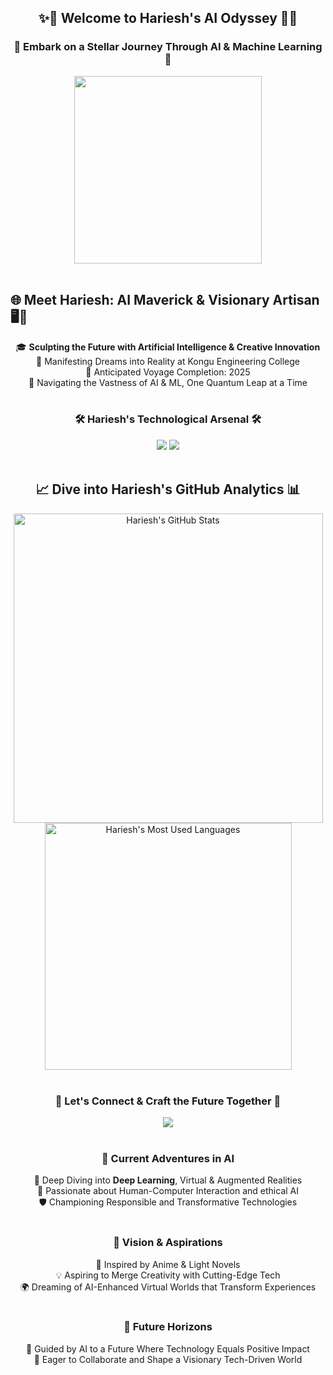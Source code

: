 <div align="center">
    <h2>✨🌌 Welcome to Hariesh's AI Odyssey 🌌✨</h2>
    <h3>🚀 Embark on a Stellar Journey Through AI & Machine Learning 🌠</h3>
    <img src="https://media.giphy.com/media/13HgwGsXF0aiGY/giphy.gif" width="300px"/>
    <br><br>
</div>

## 🌐 Meet Hariesh: AI Maverick & Visionary Artisan 🖥️🎨
<div align="center">
    🎓 <b>Sculpting the Future with Artificial Intelligence & Creative Innovation</b><br>
    🏫 Manifesting Dreams into Reality at Kongu Engineering College<br>
    🎯 Anticipated Voyage Completion: 2025<br>
    🌱 Navigating the Vastness of AI & ML, One Quantum Leap at a Time
    <br><br>
</div>

<h3 align="center">🛠️ Hariesh's Technological Arsenal 🛠️</h3>
<div align="center">
    <!-- Tech Badges -->
    <img src="https://img.shields.io/badge/-Python-3776AB?style=for-the-badge&logo=python&logoColor=white" />
    <img src="https://img.shields.io/badge/-Java-E34F26?style=for-the-badge&logo=java&logoColor=white" />
    <!-- More badges -->
    <br><br>
</div>

<h2 align="center">📈 Dive into Hariesh's GitHub Analytics 📊</h2>
<div align="center" style="display: flex; justify-content: space-around; align-items: flex-start; flex-wrap: wrap;">
    <a href="https://github.com/Hariesh-Kai">
        <img src="https://github-readme-stats.vercel.app/api?username=Hariesh-Kai&show_icons=true&theme=radical" alt="Hariesh's GitHub Stats" width="495px" />
    </a>
    <a href="https://github.com/Hariesh-Kai">
        <img src="https://github-readme-stats.vercel.app/api/top-langs/?username=Hariesh-Kai&layout=compact&theme=radical" alt="Hariesh's Most Used Languages" width="395px" />
    </a>
</div>
<br>

<div align="center">
    <h3>🤝 Let's Connect & Craft the Future Together 🚀</h3>
    <a href="https://www.linkedin.com/in/hariesh-r">
        <img src="https://img.shields.io/badge/-LinkedIn-0072B1?style=for-the-badge&logo=LinkedIn&logoColor=white" />
    </a>
    <!-- Additional links as needed -->
    <br><br>
</div>

<h3 align="center">🌠 Current Adventures in AI</h3>
<div align="center">
    🌌 Deep Diving into <strong>Deep Learning</strong>, Virtual & Augmented Realities<br>
    🤖 Passionate about Human-Computer Interaction and ethical AI<br>
    🛡️ Championing Responsible and Transformative Technologies
    <br><br>
</div>

<h3 align="center">🔭 Vision & Aspirations</h3>
<div align="center">
    🎨 Inspired by Anime & Light Novels<br>
    💡 Aspiring to Merge Creativity with Cutting-Edge Tech<br>
    🌍 Dreaming of AI-Enhanced Virtual Worlds that Transform Experiences
    <br><br>
</div>

<h3 align="center">🌈 Future Horizons</h3>
<div align="center">
    🧭 Guided by AI to a Future Where Technology Equals Positive Impact<br>
    👥 Eager to Collaborate and Shape a Visionary Tech-Driven World
    <br><br>
</div>
